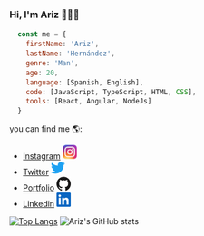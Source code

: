 ### Hi, I'm Ariz 👋🧑‍💻

```js
  const me = {
    firstName: 'Ariz',
    lastName: 'Hernández',
    genre: 'Man',
    age: 20,
    language: [Spanish, English],
    code: [JavaScript, TypeScript, HTML, CSS],
    tools: [React, Angular, NodeJs]
  }
```

you can find me 🌎:
- [Instagram](https://www.instagram.com/ariz_hassam/) <a href="https://www.instagram.com/ariz_hassam/"><img alt="Instagram" height="25" width="25" src="assets/instagram.png"></a>
- [Twitter](https://twitter.com/Ariz_Her21) <a href="https://twitter.com/Ariz_Her21"><img alt="Twitter" height="25" width="25" src="assets/twitter.svg"></a>
- [Portfolio](https://arizhernandez.github.io/portafolio/) <a href="https://twitter.com/Ariz_Her21"><img alt="Github" height="25" width="25" src="assets/github.svg"></a>
- [Linkedin](https://www.linkedin.com/in/ariz-hernandez/) <a href="https://www.linkedin.com/in/ariz-hernandez/"><img alt="Linkedin" height="25" width="25" src="assets/linkedin.svg"></a>

[![Top Langs](https://github-readme-stats.vercel.app/api/top-langs/?username=ArizHernandez&layout=compact)](https://github.com/ArizHernandez/github-readme-stats)
![Ariz's GitHub stats](https://github-readme-stats.vercel.app/api?username=ArizHernandez&hide=contribs,prs)

<!--
**ArizHernandez/ArizHernandez** is a ✨ _special_ ✨ repository because its `README.md` (this file) appears on your GitHub profile.

Here are some ideas to get you started:

- 🔭 I’m currently working on ...
- 🌱 I’m currently learning ...
- 👯 I’m looking to collaborate on ...
- 🤔 I’m looking for help with ...
- 💬 Ask me about ...
- 📫 How to reach me: ...
- 😄 Pronouns: ...
- ⚡ Fun fact: ...
-->

